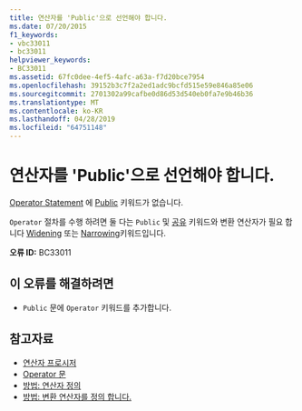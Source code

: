 ```yaml
---
title: 연산자를 'Public'으로 선언해야 합니다.
ms.date: 07/20/2015
f1_keywords:
- vbc33011
- bc33011
helpviewer_keywords:
- BC33011
ms.assetid: 67fc0dee-4ef5-4afc-a63a-f7d20bce7954
ms.openlocfilehash: 39152b3c7f2a2ed1adc9bcfd515e59e846a85e06
ms.sourcegitcommit: 2701302a99cafbe0d86d53d540eb0fa7e9b46b36
ms.translationtype: MT
ms.contentlocale: ko-KR
ms.lasthandoff: 04/28/2019
ms.locfileid: "64751148"
---
```

# <a name="operators-must-be-declared-public"></a>연산자를 'Public'으로 선언해야 합니다.
[Operator Statement](../../visual-basic/language-reference/statements/operator-statement.md) 에 [Public](../../visual-basic/language-reference/modifiers/public.md) 키워드가 없습니다.  
  
 `Operator` 절차를 수행 하려면 둘 다는 `Public` 및 [공유](../../visual-basic/language-reference/modifiers/shared.md) 키워드와 변환 연산자가 필요 합니다 [Widening](../../visual-basic/language-reference/modifiers/widening.md) 또는 [Narrowing](../../visual-basic/language-reference/modifiers/narrowing.md)키워드입니다.  
  
 **오류 ID:** BC33011  
  
## <a name="to-correct-this-error"></a>이 오류를 해결하려면  
  
- `Public` 문에 `Operator` 키워드를 추가합니다.  
  
## <a name="see-also"></a>참고자료

- [연산자 프로시저](../../visual-basic/programming-guide/language-features/procedures/operator-procedures.md)
- [Operator 문](../../visual-basic/language-reference/statements/operator-statement.md)
- [방법: 연산자 정의](../../visual-basic/programming-guide/language-features/procedures/how-to-define-an-operator.md)
- [방법: 변환 연산자를 정의 합니다.](../../visual-basic/programming-guide/language-features/procedures/how-to-define-a-conversion-operator.md)
